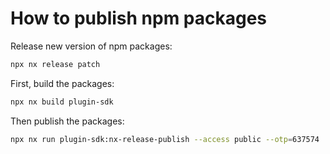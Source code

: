 # How to publish npm packages

Release new version of npm packages:

```bash
npx nx release patch
```

First, build the packages:

```bash
npx nx build plugin-sdk
```

Then publish the packages:

```bash
npx nx run plugin-sdk:nx-release-publish --access public --otp=637574
```
